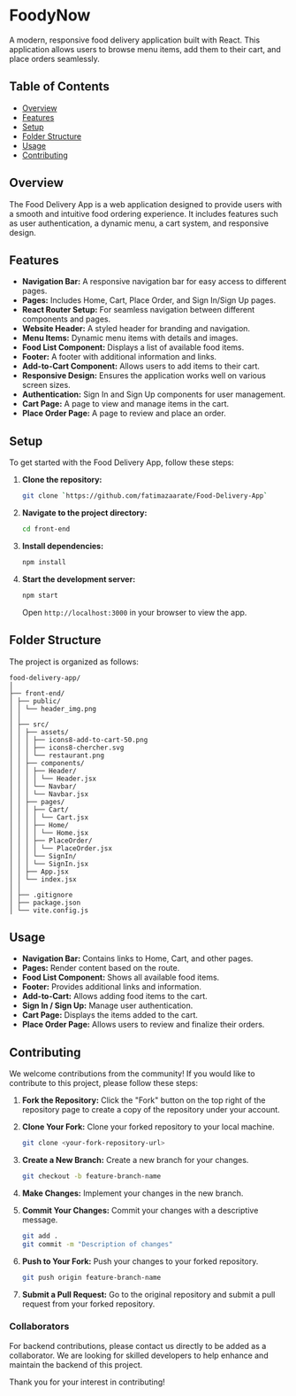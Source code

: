 # FoodyNow

A modern, responsive food delivery application built with React. This application allows users to browse menu items, add them to their cart, and place orders seamlessly.

## Table of Contents

- [Overview](#overview)
- [Features](#features)
- [Setup](#setup)
- [Folder Structure](#folder-structure)
- [Usage](#usage)
- [Contributing](#contributing)

## Overview

The Food Delivery App is a web application designed to provide users with a smooth and intuitive food ordering experience. It includes features such as user authentication, a dynamic menu, a cart system, and responsive design.

## Features

- **Navigation Bar:** A responsive navigation bar for easy access to different pages.
- **Pages:** Includes Home, Cart, Place Order, and Sign In/Sign Up pages.
- **React Router Setup:** For seamless navigation between different components and pages.
- **Website Header:** A styled header for branding and navigation.
- **Menu Items:** Dynamic menu items with details and images.
- **Food List Component:** Displays a list of available food items.
- **Footer:** A footer with additional information and links.
- **Add-to-Cart Component:** Allows users to add items to their cart.
- **Responsive Design:** Ensures the application works well on various screen sizes.
- **Authentication:** Sign In and Sign Up components for user management.
- **Cart Page:** A page to view and manage items in the cart.
- **Place Order Page:** A page to review and place an order.

## Setup

To get started with the Food Delivery App, follow these steps:

1. **Clone the repository:**

   ```bash
   git clone `https://github.com/fatimazaarate/Food-Delivery-App`
   ```

2. **Navigate to the project directory:**

   ```bash
   cd front-end
   ```

3. **Install dependencies:**

   ```bash
   npm install
   ```

4. **Start the development server:**

   ```bash
   npm start
   ```

   Open `http://localhost:3000` in your browser to view the app.

## Folder Structure

The project is organized as follows:

```
food-delivery-app/
│
├── front-end/
│ ├── public/
│ │ └── header_img.png
│ │
│ ├── src/
│ │ ├── assets/
│ │ │ ├── icons8-add-to-cart-50.png
│ │ │ ├── icons8-chercher.svg
│ │ │ └── restaurant.png
│ │ ├── components/
│ │ │ ├── Header/
│ │ │ │ └── Header.jsx
│ │ │ └── Navbar/
│ │ │ └── Navbar.jsx
│ │ ├── pages/
│ │ │ ├── Cart/
│ │ │ │ └── Cart.jsx
│ │ │ ├── Home/
│ │ │ │ └── Home.jsx
│ │ │ ├── PlaceOrder/
│ │ │ │ └── PlaceOrder.jsx
│ │ │ └── SignIn/
│ │ │ └── SignIn.jsx
│ │ ├── App.jsx
│ │ └── index.jsx
│ │
│ ├── .gitignore
│ ├── package.json
│ └── vite.config.js
```

## Usage

- **Navigation Bar:** Contains links to Home, Cart, and other pages.
- **Pages:** Render content based on the route.
- **Food List Component:** Shows all available food items.
- **Footer:** Provides additional links and information.
- **Add-to-Cart:** Allows adding food items to the cart.
- **Sign In / Sign Up:** Manage user authentication.
- **Cart Page:** Displays the items added to the cart.
- **Place Order Page:** Allows users to review and finalize their orders.

## Contributing

We welcome contributions from the community! If you would like to contribute to this project, please follow these steps:

1. **Fork the Repository:** Click the "Fork" button on the top right of the repository page to create a copy of the repository under your account.

2. **Clone Your Fork:** Clone your forked repository to your local machine.

   ```bash
   git clone <your-fork-repository-url>
   ```

3. **Create a New Branch:** Create a new branch for your changes.

   ```bash
   git checkout -b feature-branch-name
   ```

4. **Make Changes:** Implement your changes in the new branch.

5. **Commit Your Changes:** Commit your changes with a descriptive message.

   ```bash
   git add .
   git commit -m "Description of changes"
   ```

6. **Push to Your Fork:** Push your changes to your forked repository.

   ```bash
   git push origin feature-branch-name
   ```

7. **Submit a Pull Request:** Go to the original repository and submit a pull request from your forked repository.

### Collaborators

For backend contributions, please contact us directly to be added as a collaborator. We are looking for skilled developers to help enhance and maintain the backend of this project.

Thank you for your interest in contributing!
